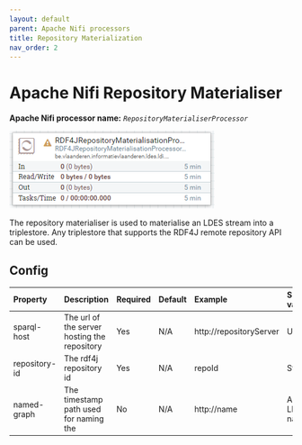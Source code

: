 ```yaml
---
layout: default
parent: Apache Nifi processors
title: Repository Materialization
nav_order: 2
---
```


# Apache Nifi Repository Materialiser

<b>Apache Nifi processor name:</b> <i>```RepositoryMaterialiserProcessor```</i>

![Alt text](image-5.png)

The repository materialiser is used to materialise an LDES stream into a triplestore.
Any triplestore that supports the RDF4J remote repository API can be used.

## Config

| Property      | Description                                  | Required | Default | Example                 | Supported values          |
| :------------ | :------------------------------------------- | :------- | :------ | :---------------------- | :------------------------ |
| sparql-host   | The url of the server hosting the repository | Yes      | N/A     | http://repositoryServer | URL                       |
| repository-id | The rdf4j repository id                      | Yes      | N/A     | repoId                  | String                    |
| named-graph   | The timestamp path used for naming the       | No       | N/A     | http://name             | Any valid LD subject name |
